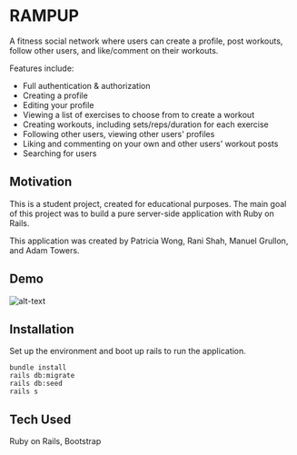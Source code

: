# RAMPUP

A fitness social network where users can create a profile, post workouts, follow other users, and like/comment on their workouts. 

Features include:
- Full authentication & authorization
- Creating a profile 
- Editing your profile 
- Viewing a list of exercises to choose from to create a workout
- Creating workouts, including sets/reps/duration for each exercise
- Following other users, viewing other users' profiles
- Liking and commenting on your own and other users' workout posts 
- Searching for users

## Motivation 

This is a student project, created for educational purposes. The main goal of this project was to build a pure server-side application with Ruby on Rails.

This application was created by Patricia Wong, Rani Shah, Manuel Grullon, and Adam Towers. 

## Demo 

![alt-text](https://github.com/p-wong/rampup/blob/master/rampup_demo.gif)

## Installation 

Set up the environment and boot up rails to run the application. 

```
bundle install
rails db:migrate
rails db:seed
rails s
```

## Tech Used

Ruby on Rails, Bootstrap
